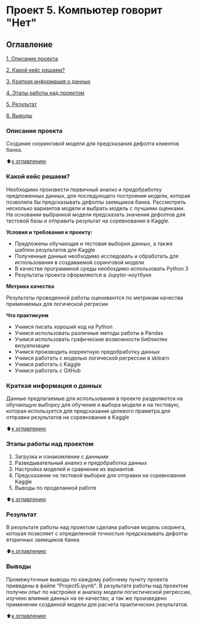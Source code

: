 # Проект 5. Компьютер говорит "Нет"

## Оглавление
[1. Описание проекта](https://github.com/SignZ2021/sf-data-science/tree/main/project_5/readme.md#Описание-проекта)

[2. Какой кейс решаем?](https://github.com/SignZ2021/sf-data-science/tree/main/project_5/readme.md#Какой-кейс-решаем)

[3. Краткая информация о данных](https://github.com/SignZ2021/sf-data-science/tree/main/project_5/readme.md#Краткая-информация-о-данных)

[4. Этапы работы над проектом](https://github.com/SignZ2021/sf-data-science/tree/main/project_5/readme.md#Этапы-работы-над-проектом)

[5. Результат](https://github.com/SignZ2021/sf-data-science/tree/main/project_5/readme.md#Результат)

[6. Выводы](https://github.com/SignZ2021/sf-data-science/tree/main/project_5/readme.md#Выводы)

### Описание проекта
Создание скоринговой модели для предсказания дефолта клиентов банка.

:arrow_up:[к оглавлению](https://github.com/SignZ2021/sf-data-science/tree/main/project_5/readme.md#Оглавление)


### Какой кейс решаем?
Необходимо произвести первичный анализ и предобработку предложенных данных, для последующего построения модели, которая позволяла бы предсказывать дефолты заемщиков банка. Рассмотреть несколько вариантов модели и выбрать модель с лучшими оценками. На основании выбранной модели предсказать значения дефолтов для тестовой базы и отправить результат на соревнования в Kaggle. 

**Условия и требования к проекту:**
- Предложены обучающая и тестовая выборки данных, а также шаблон результатов для Kaggle
- Полученные данные необходимо исследовать и обработать для использования в создаваемой соринговой модели
- В качестве программной среды необохдимо использовать Python 3
- Результаты проекта оформляются в Jupyter-ноутбуке

**Метрика качества**

Результаты проведенной работы оцениваются по метрикам качества применяемых для логической регресии

**Что практикуем**
- Учимся писать хороший код на Python
- Учимся использовать различные методы работы в Pandas
- Учимся использовать графические возможности библиотек визуализации
- Учимся производить корректную предобработку данных
- Учимся работать с моделью логической регрессии в sklearn
- Учимся работать с Kaggle
- Учимся работать с GitHub


### Краткая информация о данных
Данные предлагаемые для использования в проекте разделяются на обучающую выборку для обучения и выбора модели и на тестовую, которая используется для предсказания целевого праметра для отправки результатов на соревнования в Kaggle

:arrow_up:[к оглавлению](https://github.com/SignZ2021/sf-data-science/tree/main/project_5/readme.md#Оглавление)


### Этапы работы над проектом
1. Загрузка и ознакомление с данными
2. Разведывательный анализ и предобработка данных
3. Настройка моделей и сравнение их вариантов
4. Предсказание на тестовой выборке для отправки на соревнования Kaggle
5. Выводы по проделанной работе

:arrow_up:[к оглавлению](https://github.com/SignZ2021/sf-data-science/tree/main/project_5/readme.md#Оглавление)


### Результат
В результате работы над проектом сделана рабочая модель скоринга, которая позволяет с определенной точностью предсказывать дефолты вторичных заемщиков банка 

:arrow_up:[к оглавлению](https://github.com/SignZ2021/sf-data-science/tree/main/project_5/readme.md#Оглавление)


### Выводы
Промежуточные выводы по каждому рабочему пункту проекта приведены в файле "Project5.ipynb". В результате работы над проектом получен опыт по настройке и анализу модели логистической регрессии, изучено влияние данных на ее качество, а так же произведено применение созданной модели для расчета практических результатов.

:arrow_up:[к оглавлению](https://github.com/SignZ2021/sf-data-science/tree/main/project_5/readme.md#Оглавление)